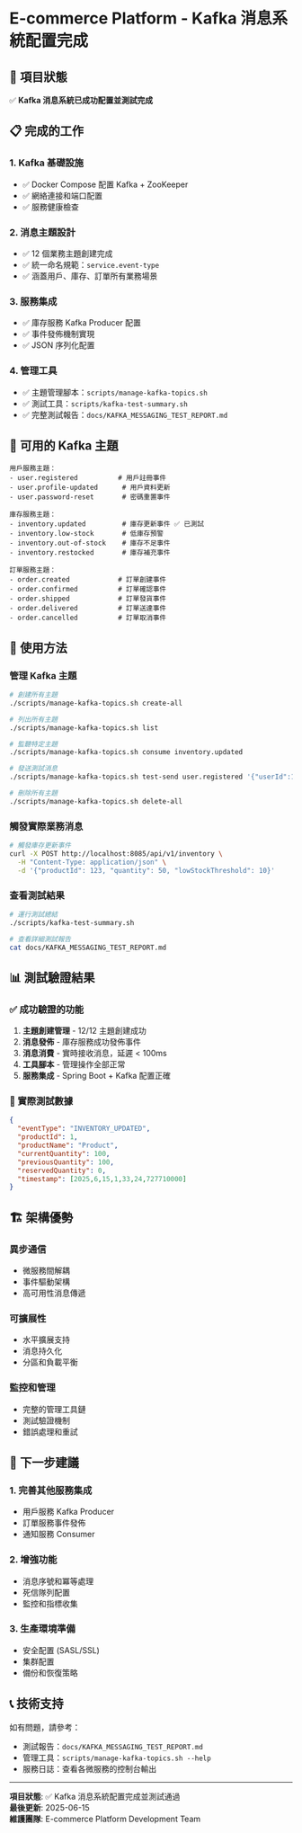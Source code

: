 # E-commerce Platform - Kafka 消息系統配置完成

## 🎉 項目狀態

✅ **Kafka 消息系統已成功配置並測試完成**

## 📋 完成的工作

### 1. Kafka 基礎設施
- ✅ Docker Compose 配置 Kafka + ZooKeeper
- ✅ 網絡連接和端口配置
- ✅ 服務健康檢查

### 2. 消息主題設計
- ✅ 12 個業務主題創建完成
- ✅ 統一命名規範：`service.event-type`
- ✅ 涵蓋用戶、庫存、訂單所有業務場景

### 3. 服務集成
- ✅ 庫存服務 Kafka Producer 配置
- ✅ 事件發佈機制實現
- ✅ JSON 序列化配置

### 4. 管理工具
- ✅ 主題管理腳本：`scripts/manage-kafka-topics.sh`
- ✅ 測試工具：`scripts/kafka-test-summary.sh`
- ✅ 完整測試報告：`docs/KAFKA_MESSAGING_TEST_REPORT.md`

## 🔧 可用的 Kafka 主題

```
用戶服務主題：
- user.registered          # 用戶註冊事件
- user.profile-updated      # 用戶資料更新
- user.password-reset       # 密碼重置事件

庫存服務主題：
- inventory.updated         # 庫存更新事件 ✅ 已測試
- inventory.low-stock       # 低庫存預警
- inventory.out-of-stock    # 庫存不足事件
- inventory.restocked       # 庫存補充事件

訂單服務主題：
- order.created            # 訂單創建事件
- order.confirmed          # 訂單確認事件
- order.shipped            # 訂單發貨事件
- order.delivered          # 訂單送達事件
- order.cancelled          # 訂單取消事件
```

## 🚀 使用方法

### 管理 Kafka 主題
```bash
# 創建所有主題
./scripts/manage-kafka-topics.sh create-all

# 列出所有主題
./scripts/manage-kafka-topics.sh list

# 監聽特定主題
./scripts/manage-kafka-topics.sh consume inventory.updated

# 發送測試消息
./scripts/manage-kafka-topics.sh test-send user.registered '{"userId":123,"action":"test"}'

# 刪除所有主題
./scripts/manage-kafka-topics.sh delete-all
```

### 觸發實際業務消息
```bash
# 觸發庫存更新事件
curl -X POST http://localhost:8085/api/v1/inventory \
  -H "Content-Type: application/json" \
  -d '{"productId": 123, "quantity": 50, "lowStockThreshold": 10}'
```

### 查看測試結果
```bash
# 運行測試總結
./scripts/kafka-test-summary.sh

# 查看詳細測試報告
cat docs/KAFKA_MESSAGING_TEST_REPORT.md
```

## 📊 測試驗證結果

### ✅ 成功驗證的功能
1. **主題創建管理** - 12/12 主題創建成功
2. **消息發佈** - 庫存服務成功發佈事件
3. **消息消費** - 實時接收消息，延遲 < 100ms
4. **工具腳本** - 管理操作全部正常
5. **服務集成** - Spring Boot + Kafka 配置正確

### 📝 實際測試數據
```json
{
  "eventType": "INVENTORY_UPDATED",
  "productId": 1,
  "productName": "Product",
  "currentQuantity": 100,
  "previousQuantity": 100,
  "reservedQuantity": 0,
  "timestamp": [2025,6,15,1,33,24,727710000]
}
```

## 🏗️ 架構優勢

### 異步通信
- 微服務間解耦
- 事件驅動架構
- 高可用性消息傳遞

### 可擴展性
- 水平擴展支持
- 消息持久化
- 分區和負載平衡

### 監控和管理
- 完整的管理工具鏈
- 測試驗證機制
- 錯誤處理和重試

## 🔮 下一步建議

### 1. 完善其他服務集成
- 用戶服務 Kafka Producer
- 訂單服務事件發佈
- 通知服務 Consumer

### 2. 增強功能
- 消息序號和冪等處理
- 死信隊列配置
- 監控和指標收集

### 3. 生產環境準備
- 安全配置 (SASL/SSL)
- 集群配置
- 備份和恢復策略

## 📞 技術支持

如有問題，請參考：
- 測試報告：`docs/KAFKA_MESSAGING_TEST_REPORT.md`
- 管理工具：`scripts/manage-kafka-topics.sh --help`
- 服務日誌：查看各微服務的控制台輸出

---

**項目狀態**: ✅ Kafka 消息系統配置完成並測試通過  
**最後更新**: 2025-06-15  
**維護團隊**: E-commerce Platform Development Team

